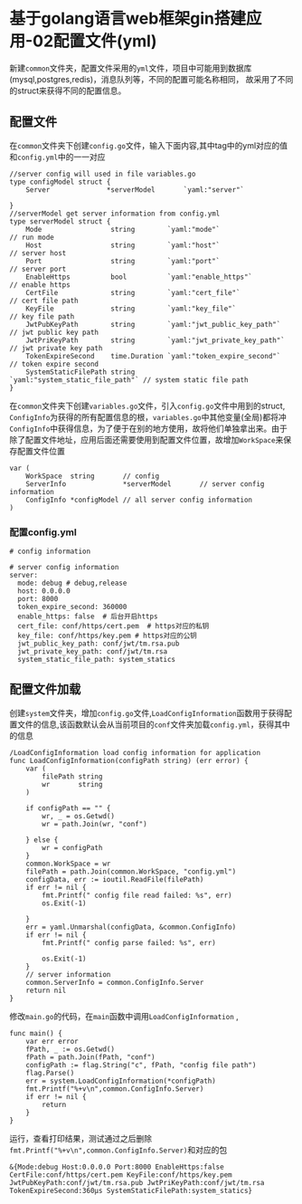 # 基于golang语言web框架gin搭建应用-02配置文件\(yml\)

新建`common`文件夹，配置文件采用的`yml`文件，项目中可能用到数据库\(mysql,postgres,redis\)，消息队列等，不同的配置可能名称相同， 故采用了不同的struct来获得不同的配置信息。

## 配置文件

在`common`文件夹下创建`config.go`文件，输入下面内容,其中tag中的yml对应的值和`config.yml`中的一一对应

    //server config will used in file variables.go
    type configModel struct {
        Server              *serverModel       `yaml:"server"`

    }
    //serverModel get server information from config.yml
    type serverModel struct {
        Mode                 string        `yaml:"mode"`                    // run mode
        Host                 string        `yaml:"host"`                    // server host
        Port                 string        `yaml:"port"`                    // server port
        EnableHttps          bool          `yaml:"enable_https"`            // enable https
        CertFile             string        `yaml:"cert_file"`               // cert file path
        KeyFile              string        `yaml:"key_file"`                // key file path
        JwtPubKeyPath        string        `yaml:"jwt_public_key_path"`     // jwt public key path
        JwtPriKeyPath        string        `yaml:"jwt_private_key_path"`    // jwt private key path
        TokenExpireSecond    time.Duration `yaml:"token_expire_second"`     // token expire second
        SystemStaticFilePath string        `yaml:"system_static_file_path"` // system static file path
    }

在`common`文件夹下创建`variables.go`文件，引入`config.go`文件中用到的struct, `ConfigInfo`为获得的所有配置信息的根，`variables.go`中其他变量\(全局\)都将冲`ConfigInfo`中获得信息，为了便于在别的地方使用，故将他们单独拿出来。由于除了配置文件地址，应用后面还需要使用到配置文件位置，故增加`WorkSpace`来保存配置文件位置

```
var (
    WorkSpace  string       // config
    ServerInfo              *serverModel       // server config information
    ConfigInfo *configModel // all server config information
)
```

### 配置config.yml

```
# config information

# server config information
server:
  mode: debug # debug,release
  host: 0.0.0.0
  port: 8000
  token_expire_second: 360000
  enable_https: false  # 后台开启https
  cert_file: conf/https/cert.pem  # https对应的私钥
  key_file: conf/https/key.pem # https对应的公钥
  jwt_public_key_path: conf/jwt/tm.rsa.pub
  jwt_private_key_path: conf/jwt/tm.rsa
  system_static_file_path: system_statics
```

## 配置文件加载

创建`system`文件夹，增加`config.go`文件,`LoadConfigInformation`函数用于获得配置文件的信息,该函数默认会从当前项目的`conf`文件夹加载`config.yml`，获得其中的信息

```
/LoadConfigInformation load config information for application
func LoadConfigInformation(configPath string) (err error) {
    var (
        filePath string
        wr       string
    )

    if configPath == "" {
        wr, _ = os.Getwd()
        wr = path.Join(wr, "conf")

    } else {
        wr = configPath
    }
    common.WorkSpace = wr
    filePath = path.Join(common.WorkSpace, "config.yml")
    configData, err := ioutil.ReadFile(filePath)
    if err != nil {
        fmt.Printf(" config file read failed: %s", err)
        os.Exit(-1)

    }
    err = yaml.Unmarshal(configData, &common.ConfigInfo)
    if err != nil {
        fmt.Printf(" config parse failed: %s", err)

        os.Exit(-1)
    }
    // server information
    common.ServerInfo = common.ConfigInfo.Server
    return nil
}
```

修改`main.go`的代码，在`main`函数中调用`LoadConfigInformation` ,

```
func main() {
    var err error
    fPath, _ := os.Getwd()
    fPath = path.Join(fPath, "conf")
    configPath := flag.String("c", fPath, "config file path")
    flag.Parse()
    err = system.LoadConfigInformation(*configPath)
    fmt.Printf("%+v\n",common.ConfigInfo.Server)
    if err != nil {
        return
    }
}
```

运行，查看打印结果，测试通过之后删除`fmt.Printf("%+v\n",common.ConfigInfo.Server)`和对应的包

```
&{Mode:debug Host:0.0.0.0 Port:8000 EnableHttps:false CertFile:conf/https/cert.pem KeyFile:conf/https/key.pem JwtPubKeyPath:conf/jwt/tm.rsa.pub JwtPriKeyPath:conf/jwt/tm.rsa TokenExpireSecond:360µs SystemStaticFilePath:system_statics}
```



